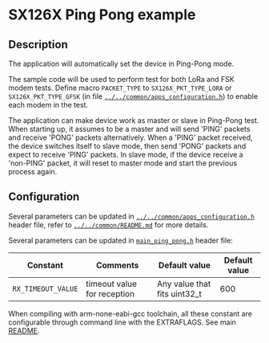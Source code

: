 # SX126X Ping Pong example

## Description

The application will automatically set the device in Ping-Pong mode.

The sample code will be used to perform test for both LoRa and FSK modem tests. Define macro `PACKET_TYPE` to `SX126X_PKT_TYPE_LORA` or `SX126X_PKT_TYPE_GFSK` (in file [`../../common/apps_configuration.h`](../../common/apps_configuration.h)) to enable each modem in the test.

The application can make device work as master or slave in Ping-Pong test. When starting up, it assumes to be a master and will send 'PING' packets and receive 'PONG' packets alternatively. When a 'PING' packet received, the device switches itself to slave mode, then send 'PONG' packets and expect to receive 'PING' packets. In slave mode, if the device receive a 'non-PING' packet, it will reset to master mode and start the previous process again.

## Configuration

Several parameters can be updated in [`../../common/apps_configuration.h`](../../common/apps_configuration.h) header file, refer to [`../../common/README.md`](../../common/README.md) for more details.

Several parameters can be updated in [`main_ping_pong.h`](main_ping_pong.h) header file:

| Constant           | Comments                    | Default value                | Default value |
| ------------------ | --------------------------- | ---------------------------- | ------------- |
| `RX_TIMEOUT_VALUE` | timeout value for reception | Any value that fits uint32_t | 600           |

When compiling with arm-none-eabi-gcc toolchain, all these constant are configurable through command line with the EXTRAFLAGS.
See main [README](../../../README.md).
